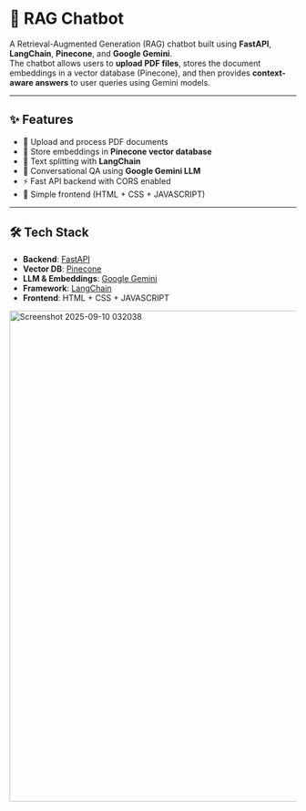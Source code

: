 # 🤖 RAG Chatbot

A Retrieval-Augmented Generation (RAG) chatbot built using **FastAPI**, **LangChain**, **Pinecone**, and **Google Gemini**.  
The chatbot allows users to **upload PDF files**, stores the document embeddings in a vector database (Pinecone), and then provides **context-aware answers** to user queries using Gemini models.

---

## ✨ Features

- 📂 Upload and process PDF documents
- 🔎 Store embeddings in **Pinecone vector database**
- 🧩 Text splitting with **LangChain**
- 🤖 Conversational QA using **Google Gemini LLM**
- ⚡ Fast API backend with CORS enabled
- 🎨 Simple frontend (HTML + CSS + JAVASCRIPT)

---

## 🛠️ Tech Stack

- **Backend**: [FastAPI](https://fastapi.tiangolo.com/)
- **Vector DB**: [Pinecone](https://www.pinecone.io/)
- **LLM & Embeddings**: [Google Gemini](https://ai.google.dev/)
- **Framework**: [LangChain](https://www.langchain.com/)
- **Frontend**: HTML + CSS + JAVASCRIPT

<img width="1666" height="862" alt="Screenshot 2025-09-10 032038" src="https://github.com/user-attachments/assets/07aac302-b356-459b-926d-2badfb0d6327" />

